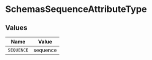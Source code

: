 # SchemasSequenceAttributeType


## Values

| Name       | Value      |
| ---------- | ---------- |
| `SEQUENCE` | sequence   |